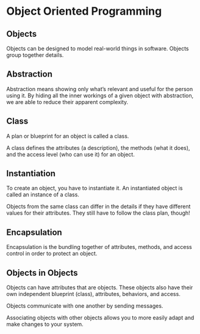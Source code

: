 # Object Oriented Programming

## Objects

Objects can be designed to model real-world things in software.
Objects group together details.

## Abstraction

Abstraction means showing only what’s relevant and useful for the person using it.
By hiding all the inner workings of a given object with abstraction, we are able to reduce their apparent complexity.

## Class

A plan or blueprint for an object is called a class.

A class defines the attributes (a description), the methods (what it does), and the access level (who can use it) for an object.

## Instantiation

To create an object, you have to instantiate it. An instantiated object is called an instance of a class.

Objects from the same class can differ in the details if they have different values for their attributes. They still have to follow the class plan, though!

## Encapsulation

Encapsulation is the bundling together of attributes, methods, and access control in order to protect an object.

## Objects in Objects

Objects can have attributes that are objects. These objects also have their own independent blueprint (class), attributes, behaviors, and access.

Objects communicate with one another by sending messages.

Associating objects with other objects allows you to more easily adapt and make changes to your system.
